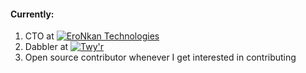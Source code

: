 #### Currently:
1. CTO at [![EroNkan Technologies](https://eronkan.com)](https://eronkan.com)
1. Dabbler at [![Twy'r](https://twyr.github.io)](https://twyr.github.io)
1. Open source contributor whenever I get interested in contributing



<!--
**shadyvd/shadyvd** is a ✨ _special_ ✨ repository because its `README.md` (this file) appears on your GitHub profile.

Here are some ideas to get you started:

- 🔭 I’m currently working on ...
- 🌱 I’m currently learning ...
- 👯 I’m looking to collaborate on ...
- 🤔 I’m looking for help with ...
- 💬 Ask me about ...
- 📫 How to reach me: ...
- 😄 Pronouns: ...
- ⚡ Fun fact: ...
-->
